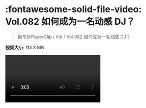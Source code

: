 # :fontawesome-solid-file-video: Vol.082  如何成为一名动感 DJ？

> 回形针PaperClip / Vol / Vol.082  如何成为一名动感 DJ？

**视频大小**: 113.3 MB

<div class="video"><video src="https://file.hsyhx.top/archive/PaperClip/Vol/082.mp4" controls preload>🤔 您的浏览器不支持 video 标签</video></div>